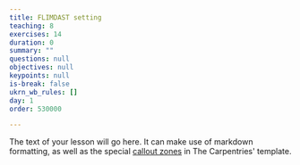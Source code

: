 ```yaml
---
title: FLIMDAST setting
teaching: 8
exercises: 14
duration: 0
summary: ""
questions: null
objectives: null
keypoints: null
is-break: false
ukrn_wb_rules: []
day: 1
order: 530000

---
```

The text of your lesson will go here.
It can make use of markdown formatting, as well as the special [callout zones](https://ukrn-open-research.github.io/ukrn-wb-lesson-templates/text-lesson/index.html#examples) in The Carpentries' template.
